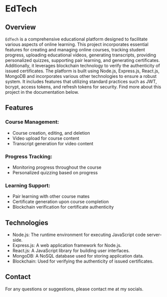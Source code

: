 # EdTech

## Overview

`EdTech` is a comprehensive educational platform designed to facilitate various aspects of online learning. This project incorporates essential features for creating and managing online courses, tracking student progress, uploading educational videos, generating transcripts, providing personalized quizzes, supporting pair learning, and generating certificates. Additionally, it leverages blockchain technology to verify the authenticity of issued certificates. The platform is built using Node.js, Express.js, React.js, MongoDB and incorporates various other technologies to ensure a robust system. It includes features that utilizing standard practices such as JWT, bcrypt, access tokens, and refresh tokens for security. Find more about this project in the documentation below.

## Features

### Course Management:

- Course creation, editing, and deletion
- Video upload for course content
- Transcript generation for video content

### Progress Tracking:

- Monitoring progress throughout the course
- Personalized quizzing based on progress

### Learning Support:

- Pair learning with other course mates
- Certificate generation upon course completion
- Blockchain verification for certificate authenticity

## Technologies

- Node.js: The runtime environment for executing JavaScript code server-side.
- Express.js: A web application framework for Node.js.
- React.js: A JavaScript library for building user interfaces.
- MongoDB: A NoSQL database used for storing application data.
- Blockchain: Used for verifying the authenticity of issued certificates.

## Contact

For any questions or suggestions, please contact me at my socials.
